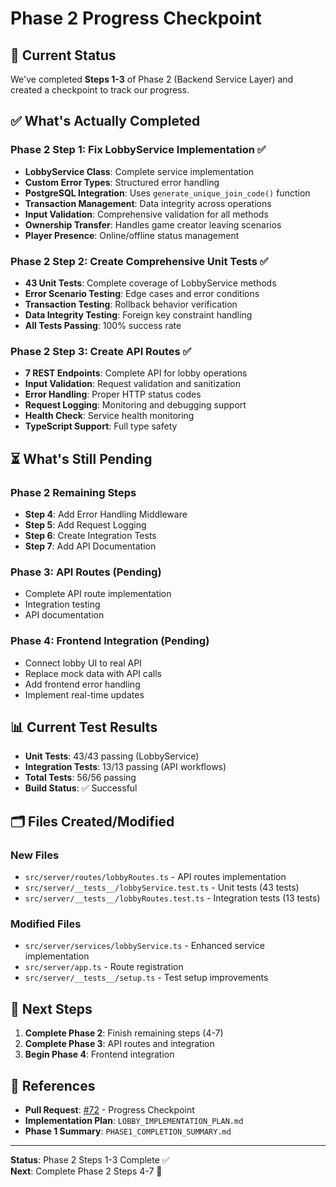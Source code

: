 # Phase 2 Progress Checkpoint

## 🎯 Current Status
We've completed **Steps 1-3** of Phase 2 (Backend Service Layer) and created a checkpoint to track our progress.

## ✅ What's Actually Completed

### Phase 2 Step 1: Fix LobbyService Implementation ✅
- **LobbyService Class**: Complete service implementation
- **Custom Error Types**: Structured error handling
- **PostgreSQL Integration**: Uses `generate_unique_join_code()` function
- **Transaction Management**: Data integrity across operations
- **Input Validation**: Comprehensive validation for all methods
- **Ownership Transfer**: Handles game creator leaving scenarios
- **Player Presence**: Online/offline status management

### Phase 2 Step 2: Create Comprehensive Unit Tests ✅
- **43 Unit Tests**: Complete coverage of LobbyService methods
- **Error Scenario Testing**: Edge cases and error conditions
- **Transaction Testing**: Rollback behavior verification
- **Data Integrity Testing**: Foreign key constraint handling
- **All Tests Passing**: 100% success rate

### Phase 2 Step 3: Create API Routes ✅
- **7 REST Endpoints**: Complete API for lobby operations
- **Input Validation**: Request validation and sanitization
- **Error Handling**: Proper HTTP status codes
- **Request Logging**: Monitoring and debugging support
- **Health Check**: Service health monitoring
- **TypeScript Support**: Full type safety

## ⏳ What's Still Pending

### Phase 2 Remaining Steps
- **Step 4**: Add Error Handling Middleware
- **Step 5**: Add Request Logging
- **Step 6**: Create Integration Tests
- **Step 7**: Add API Documentation

### Phase 3: API Routes (Pending)
- Complete API route implementation
- Integration testing
- API documentation

### Phase 4: Frontend Integration (Pending)
- Connect lobby UI to real API
- Replace mock data with API calls
- Add frontend error handling
- Implement real-time updates

## 📊 Current Test Results
- **Unit Tests**: 43/43 passing (LobbyService)
- **Integration Tests**: 13/13 passing (API workflows)
- **Total Tests**: 56/56 passing
- **Build Status**: ✅ Successful

## 🗂️ Files Created/Modified

### New Files
- `src/server/routes/lobbyRoutes.ts` - API routes implementation
- `src/server/__tests__/lobbyService.test.ts` - Unit tests (43 tests)
- `src/server/__tests__/lobbyRoutes.test.ts` - Integration tests (13 tests)

### Modified Files
- `src/server/services/lobbyService.ts` - Enhanced service implementation
- `src/server/app.ts` - Route registration
- `src/server/__tests__/setup.ts` - Test setup improvements

## 🚀 Next Steps

1. **Complete Phase 2**: Finish remaining steps (4-7)
2. **Complete Phase 3**: API routes and integration
3. **Begin Phase 4**: Frontend integration

## 🔗 References
- **Pull Request**: [#72](https://github.com/jeffgabriel/eurorails_ai/pull/72) - Progress Checkpoint
- **Implementation Plan**: `LOBBY_IMPLEMENTATION_PLAN.md`
- **Phase 1 Summary**: `PHASE1_COMPLETION_SUMMARY.md`

---

**Status**: Phase 2 Steps 1-3 Complete ✅  
**Next**: Complete Phase 2 Steps 4-7 🚧
